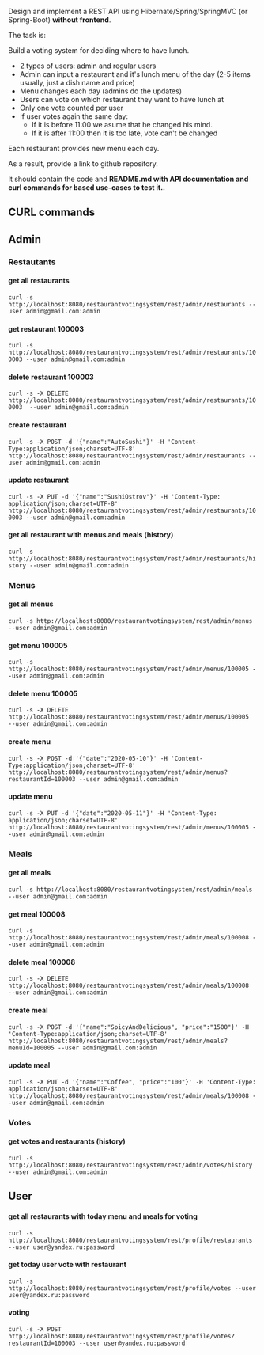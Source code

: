 Design and implement a REST API using Hibernate/Spring/SpringMVC (or Spring-Boot) **without frontend**.

The task is:

Build a voting system for deciding where to have lunch.

 * 2 types of users: admin and regular users
 * Admin can input a restaurant and it's lunch menu of the day (2-5 items usually, just a dish name and price)
 * Menu changes each day (admins do the updates)
 * Users can vote on which restaurant they want to have lunch at
 * Only one vote counted per user
 * If user votes again the same day:
    - If it is before 11:00 we asume that he changed his mind.
    - If it is after 11:00 then it is too late, vote can't be changed

Each restaurant provides new menu each day.

As a result, provide a link to github repository.

It should contain the code and **README.md with API documentation and curl commands for based use-cases to test it..**

CURL commands
-----------------------------
Admin
----
### Restautants
#### get all restaurants
`curl -s http://localhost:8080/restaurantvotingsystem/rest/admin/restaurants --user admin@gmail.com:admin
`
#### get restaurant 100003
`curl -s http://localhost:8080/restaurantvotingsystem/rest/admin/restaurants/100003 --user admin@gmail.com:admin
`
#### delete restaurant 100003
`curl -s -X DELETE http://localhost:8080/restaurantvotingsystem/rest/admin/restaurants/100003  --user admin@gmail.com:admin
`
#### create restaurant
`curl -s -X POST -d '{"name":"AutoSushi"}' -H 'Content-Type:application/json;charset=UTF-8' http://localhost:8080/restaurantvotingsystem/rest/admin/restaurants --user admin@gmail.com:admin
`
#### update restaurant
`curl -s -X PUT -d '{"name":"SushiOstrov"}' -H 'Content-Type: application/json;charset=UTF-8' http://localhost:8080/restaurantvotingsystem/rest/admin/restaurants/100003 --user admin@gmail.com:admin
`
#### get all restaurant with menus and meals (history)
`curl -s http://localhost:8080/restaurantvotingsystem/rest/admin/restaurants/history --user admin@gmail.com:admin
`
### Menus
#### get all menus
`curl -s http://localhost:8080/restaurantvotingsystem/rest/admin/menus --user admin@gmail.com:admin
`
#### get menu 100005
`curl -s http://localhost:8080/restaurantvotingsystem/rest/admin/menus/100005 --user admin@gmail.com:admin
`
#### delete menu 100005
`curl -s -X DELETE http://localhost:8080/restaurantvotingsystem/rest/admin/menus/100005  --user admin@gmail.com:admin
`
#### create menu
`curl -s -X POST -d '{"date":"2020-05-10"}' -H 'Content-Type:application/json;charset=UTF-8' http://localhost:8080/restaurantvotingsystem/rest/admin/menus?restaurantId=100003 --user admin@gmail.com:admin
`
#### update menu
`curl -s -X PUT -d '{"date":"2020-05-11"}' -H 'Content-Type: application/json;charset=UTF-8' http://localhost:8080/restaurantvotingsystem/rest/admin/menus/100005 --user admin@gmail.com:admin
`
### Meals
#### get all meals
`curl -s http://localhost:8080/restaurantvotingsystem/rest/admin/meals --user admin@gmail.com:admin
`
#### get meal 100008
`curl -s http://localhost:8080/restaurantvotingsystem/rest/admin/meals/100008 --user admin@gmail.com:admin
`
#### delete meal 100008
`curl -s -X DELETE http://localhost:8080/restaurantvotingsystem/rest/admin/meals/100008  --user admin@gmail.com:admin
`
#### create meal
`curl -s -X POST -d '{"name":"SpicyAndDelicious", "price":"1500"}' -H 'Content-Type:application/json;charset=UTF-8' http://localhost:8080/restaurantvotingsystem/rest/admin/meals?menuId=100005 --user admin@gmail.com:admin
`
#### update meal
`curl -s -X PUT -d '{"name":"Coffee", "price":"100"}' -H 'Content-Type: application/json;charset=UTF-8' http://localhost:8080/restaurantvotingsystem/rest/admin/meals/100008 --user admin@gmail.com:admin`

### Votes
#### get votes and restaurants (history)
`curl -s http://localhost:8080/restaurantvotingsystem/rest/admin/votes/history --user admin@gmail.com:admin`

User
----
#### get all restaurants with today menu and meals for voting
`curl -s http://localhost:8080/restaurantvotingsystem/rest/profile/restaurants --user user@yandex.ru:password`

#### get today user vote with restaurant
`curl -s http://localhost:8080/restaurantvotingsystem/rest/profile/votes --user user@yandex.ru:password`

#### voting
`curl -s -X POST http://localhost:8080/restaurantvotingsystem/rest/profile/votes?restaurantId=100003 --user user@yandex.ru:password`
